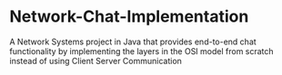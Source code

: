 # Network-Chat-Implementation
A Network Systems project in Java that provides end-to-end chat functionality by implementing the layers in the OSI model from scratch instead of using Client Server Communication
